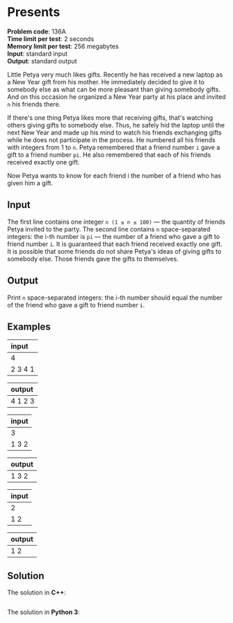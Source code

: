 # Presents
**Problem code**: 136A  
**Time limit per test**: 2 seconds  
**Memory limit per test**: 256 megabytes  
**Input**: standard input  
**Output**: standard output  

Little Petya very much likes gifts. Recently he has received a new laptop as a New Year gift from his mother. He immediately decided to give it to somebody else as what can be more pleasant than giving somebody gifts. And on this occasion he organized a New Year party at his place and invited `n` his friends there.

If there's one thing Petya likes more that receiving gifts, that's watching others giving gifts to somebody else. Thus, he safely hid the laptop until the next New Year and made up his mind to watch his friends exchanging gifts while he does not participate in the process. He numbered all his friends with integers from 1 to `n`. Petya remembered that a friend number `i` gave a gift to a friend number `pi`. He also remembered that each of his friends received exactly one gift.

Now Petya wants to know for each friend i the number of a friend who has given him a gift.

## Input
The first line contains one integer `n (1 ≤ n ≤ 100)` — the quantity of friends Petya invited to the party. The second line contains `n` space-separated integers: the i-th number is `pi` — the number of a friend who gave a gift to friend number `i`. It is guaranteed that each friend received exactly one gift. It is possible that some friends do not share Petya's ideas of giving gifts to somebody else. Those friends gave the gifts to themselves.

## Output
Print `n` space-separated integers: the i-th number should equal the number of the friend who gave a gift to friend number `i`.

## Examples
| input |
| :--- |
| 4 |
| 2 3 4 1 |

| output |
| :--- |
| 4 1 2 3 |

| input |
| :--- |
| 3 |
| 1 3 2 |

| output |
| :--- |
| 1 3 2 |

| input |
| :--- |
| 2 |
| 1 2 |

| output |
| :--- |
| 1 2 |

## Solution
The solution in **C++**:
```cpp

```

The solution in **Python 3**:
```python

```